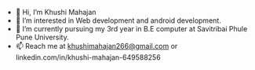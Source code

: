 - 👋 Hi, I’m Khushi Mahajan
- 👀 I’m interested in Web development and android development.
- 🌱 I’m currently pursuing my 3rd year in B.E computer at Savitribai Phule Pune University.
- 📫 Reach me at khushimahajan266@gmail.com or
                              linkedin.com/in/khushi-mahajan-649588256

<!---
Khushi266/Khushi266 is a ✨ special ✨ repository because its `README.md` (this file) appears on your GitHub profile.
You can click the Preview link to take a look at your changes.
--->
